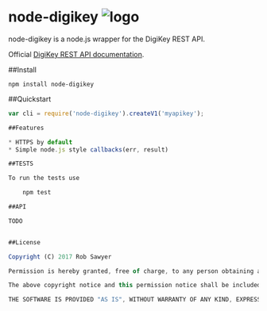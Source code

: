 node-digikey
![logo](http://www.digikey.com/-/media/Images/Header/logo_dk.png)
====

node-digikey is a node.js wrapper for the DigiKey REST API.

Official [DigiKey REST API documentation](https://api-portal.digikey.com/).

##Install

    npm install node-digikey

##Quickstart

```js
var cli = require('node-digikey').createV1('myapikey');

##Features

* HTTPS by default
* Simple node.js style callbacks(err, result)

##TESTS

To run the tests use

    npm test

##API

TODO


##License

Copyright (C) 2017 Rob Sawyer

Permission is hereby granted, free of charge, to any person obtaining a copy of this software and associated documentation files (the "Software"), to deal in the Software without restriction, including without limitation the rights to use, copy, modify, merge, publish, distribute, sublicense, and/or sell copies of the Software, and to permit persons to whom the Software is furnished to do so, subject to the following conditions:

The above copyright notice and this permission notice shall be included in all copies or substantial portions of the Software.

THE SOFTWARE IS PROVIDED "AS IS", WITHOUT WARRANTY OF ANY KIND, EXPRESS OR IMPLIED, INCLUDING BUT NOT LIMITED TO THE WARRANTIES OF MERCHANTABILITY, FITNESS FOR A PARTICULAR PURPOSE AND NONINFRINGEMENT. IN NO EVENT SHALL THE AUTHORS OR COPYRIGHT HOLDERS BE LIABLE FOR ANY CLAIM, DAMAGES OR OTHER LIABILITY, WHETHER IN AN ACTION OF CONTRACT, TORT OR OTHERWISE, ARISING FROM, OUT OF OR IN CONNECTION WITH THE SOFTWARE OR THE USE OR OTHER DEALINGS IN THE SOFTWARE.

